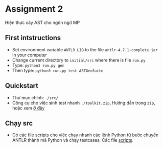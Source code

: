 # Assignment 2
Hiện thực cây AST cho ngôn ngữ MP

## First intstructions

+ Set environment variable `ANTLR_LIB` to the file `antlr-4.7.1-complete.jar` in your computer
+ Change current directory to `initial/src` where there is file `run.py`
+ Type: `python3 run.py gen` 
+ Then type: `python3 run.py test ASTGenSuite`


## Quickstart
+ Thư mục chính: `./src/`
+ Công cụ cho việc sinh test nhanh `./toolkit.zip`, Hướng dẫn trong `zip`, hoặc xem [ở đây](./toolkit/README.md)

## Chạy src

+ Có các file scripts cho việc chạy nhanh các lệnh Python từ bước chuyển ANTLR thành mã Python và chạy testcases. Các file [scripts](./src/scripts/README.md).